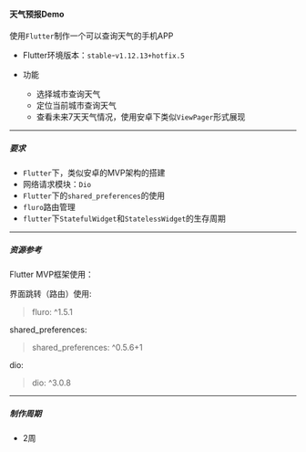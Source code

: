 #### 天气预报Demo

使用`Flutter`制作一个可以查询天气的手机APP

- Flutter环境版本：`stable`-`v1.12.13+hotfix.5`

- 功能
    - 选择城市查询天气
    - 定位当前城市查询天气
    - 查看未来7天天气情况，使用安卓下类似`ViewPager`形式展现

---

##### 要求

- `Flutter`下，类似安卓的MVP架构的搭建
- 网络请求模块：`Dio`
- `Flutter`下的`shared_preferences`的使用
- `fluro`路由管理
- `flutter`下`StatefulWidget`和`StatelessWidget`的生存周期

---

##### 资源参考

Flutter MVP框架使用：

界面跳转（路由）使用:

>  fluro: ^1.5.1

shared_preferences:

> shared_preferences: ^0.5.6+1

dio:

> dio: ^3.0.8

---

##### 制作周期

- 2周
